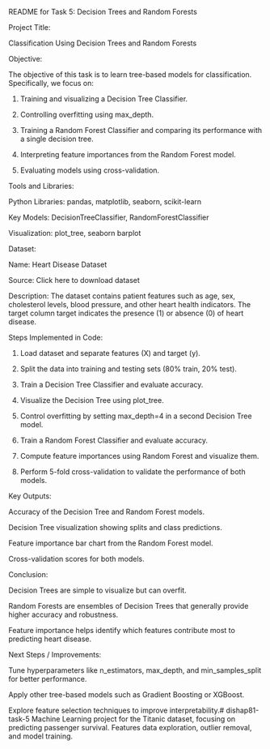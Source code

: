 README for Task 5: Decision Trees and Random Forests

Project Title:

Classification Using Decision Trees and Random Forests

Objective:

The objective of this task is to learn tree-based models for classification. Specifically, we focus on:

1. Training and visualizing a Decision Tree Classifier.


2. Controlling overfitting using max_depth.


3. Training a Random Forest Classifier and comparing its performance with a single decision tree.


4. Interpreting feature importances from the Random Forest model.


5. Evaluating models using cross-validation.



Tools and Libraries:

Python Libraries: pandas, matplotlib, seaborn, scikit-learn

Key Models: DecisionTreeClassifier, RandomForestClassifier

Visualization: plot_tree, seaborn barplot


Dataset:

Name: Heart Disease Dataset

Source: Click here to download dataset

Description: The dataset contains patient features such as age, sex, cholesterol levels, blood pressure, and other heart health indicators. The target column target indicates the presence (1) or absence (0) of heart disease.


Steps Implemented in Code:

1. Load dataset and separate features (X) and target (y).


2. Split the data into training and testing sets (80% train, 20% test).


3. Train a Decision Tree Classifier and evaluate accuracy.


4. Visualize the Decision Tree using plot_tree.


5. Control overfitting by setting max_depth=4 in a second Decision Tree model.


6. Train a Random Forest Classifier and evaluate accuracy.


7. Compute feature importances using Random Forest and visualize them.


8. Perform 5-fold cross-validation to validate the performance of both models.



Key Outputs:

Accuracy of the Decision Tree and Random Forest models.

Decision Tree visualization showing splits and class predictions.

Feature importance bar chart from the Random Forest model.

Cross-validation scores for both models.


Conclusion:

Decision Trees are simple to visualize but can overfit.

Random Forests are ensembles of Decision Trees that generally provide higher accuracy and robustness.

Feature importance helps identify which features contribute most to predicting heart disease.


Next Steps / Improvements:

Tune hyperparameters like n_estimators, max_depth, and min_samples_split for better performance.

Apply other tree-based models such as Gradient Boosting or XGBoost.

Explore feature selection techniques to improve interpretability.# dishap81-task-5
Machine Learning project for the Titanic dataset, focusing on predicting passenger survival. Features data exploration, outlier removal, and model training.
